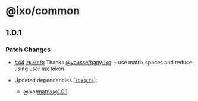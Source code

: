 # @ixo/common

## 1.0.1

### Patch Changes

- [#44](https://github.com/ixoworld/ixo-oracles-boilerplate/pull/44) [`2b93cf8`](https://github.com/ixoworld/ixo-oracles-boilerplate/commit/2b93cf8ef3839c36f03249b9392606211a22a0db) Thanks [@youssefhany-ixo](https://github.com/youssefhany-ixo)! - use matrix spaces and reduce using user mx token

- Updated dependencies [[`2b93cf8`](https://github.com/ixoworld/ixo-oracles-boilerplate/commit/2b93cf8ef3839c36f03249b9392606211a22a0db)]:
  - @ixo/matrix@1.0.1
